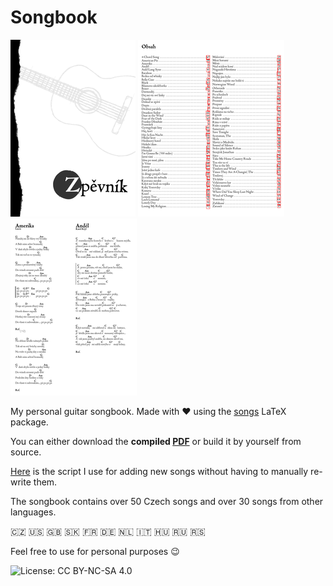 # Songbook

![cover](img/cover.png) ![index](img/index.png) ![index](img/page.png)


My personal guitar songbook. Made with :heart: using the [songs](http://songs.sourceforge.net) LaTeX package.

You can either download the **compiled [PDF](./songbook.pdf)** or 
build it by yourself from source. 

[Here](https://github.com/kasnerz/chords2latex) is the script I use for adding new songs without having to manually re-write them.

The songbook contains over 50 Czech songs and over 30 songs from other languages.

:czech_republic: :us: :uk: :slovakia: :fr: :de: :netherlands: :it: :hungary: :ru: :serbia:

Feel free to use for personal purposes :wink:

![License: CC BY-NC-SA 4.0](https://licensebuttons.net/l/by-nc-sa/4.0/80x15.png)
